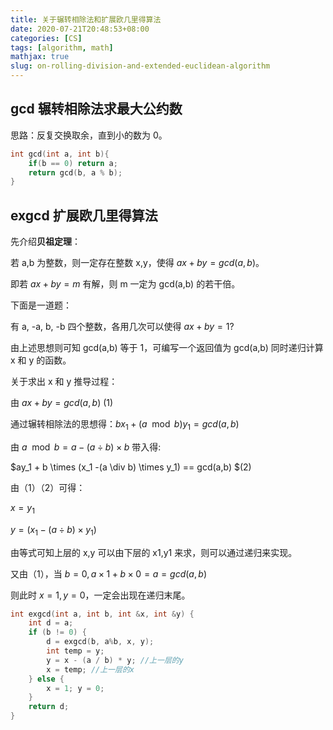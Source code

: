 ```yaml
---
title: 关于辗转相除法和扩展欧几里得算法
date: 2020-07-21T20:48:53+08:00
categories: [CS]
tags: [algorithm, math]
mathjax: true
slug: on-rolling-division-and-extended-euclidean-algorithm
---
```


## gcd 辗转相除法求最大公约数

思路：反复交换取余，直到小的数为 0。

```cpp
int gcd(int a, int b){
	if(b == 0) return a;
	return gcd(b, a % b);
}
```

## exgcd 扩展欧几里得算法

先介绍**贝祖定理**：

若 a,b 为整数，则一定存在整数 x,y，使得 $ax + by = gcd(a,b)$。

即若 $ax + by = m$ 有解，则 m 一定为 gcd(a,b) 的若干倍。

下面是一道题：

有 a, -a, b, -b 四个整数，各用几次可以使得 $ax + by = 1$?

由上述思想则可知 gcd(a,b) 等于 1，可编写一个返回值为 gcd(a,b) 同时递归计算 x 和 y 的函数。

关于求出 x 和 y 推导过程：

由 $ax + by = gcd(a,b)$ (1)

通过辗转相除法的思想得：$bx_1 + (a \mod b) y_1 = gcd(a,b)$

由 $a \mod b = a - (a \div b) \times b$ 带入得:

$ay_1 + b \times (x_1 -(a \div b) \times y_1) == gcd(a,b) $(2)

由（1）（2）可得：

$x = y_1$

$y = (x_1 - (a \div b) \times y_1)$

由等式可知上层的 x,y 可以由下层的 x1,y1 来求，则可以通过递归来实现。

又由（1），当 $b = 0, a \times 1 + b \times 0 = a = gcd(a,b)$

则此时 $x = 1, y = 0$，一定会出现在递归末尾。

```cpp
int exgcd(int a, int b, int &x, int &y) {
	int d = a;
	if (b != 0) {
		d = exgcd(b, a%b, x, y);
		int temp = y;
		y = x - (a / b) * y; //上一层的y
		x = temp; //上一层的x
	} else {
		x = 1; y = 0;
	}
	return d;
}
```
